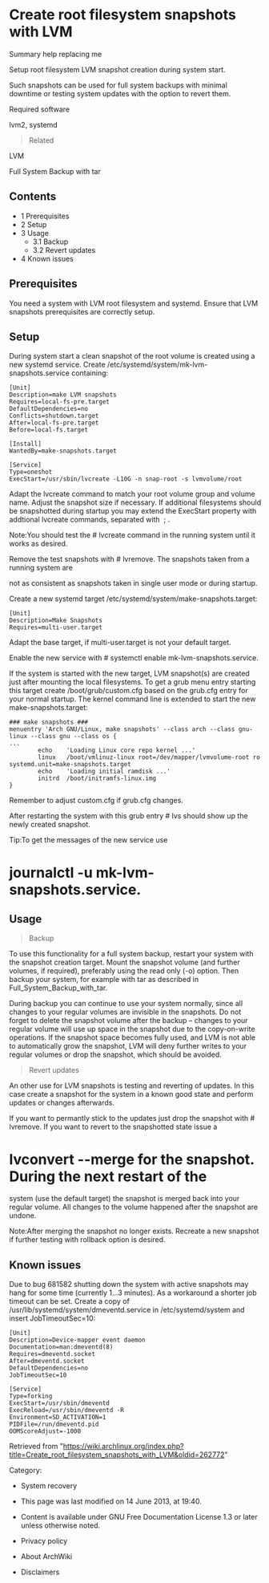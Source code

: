 Create root filesystem snapshots with LVM
=========================================

Summary help replacing me

Setup root filesystem LVM snapshot creation during system start.

Such snapshots can be used for full system backups with minimal downtime
or testing system updates with the option to revert them.

Required software

lvm2, systemd

> Related

LVM

Full System Backup with tar

  

Contents
--------

-   1 Prerequisites
-   2 Setup
-   3 Usage
    -   3.1 Backup
    -   3.2 Revert updates
-   4 Known issues

Prerequisites
-------------

You need a system with LVM root filesystem and systemd. Ensure that LVM
snapshots prerequisites are correctly setup.

Setup
-----

During system start a clean snapshot of the root volume is created using
a new systemd service. Create
/etc/systemd/system/mk-lvm-snapshots.service containing:

    [Unit]
    Description=make LVM snapshots
    Requires=local-fs-pre.target
    DefaultDependencies=no
    Conflicts=shutdown.target
    After=local-fs-pre.target
    Before=local-fs.target

    [Install]
    WantedBy=make-snapshots.target

    [Service]
    Type=oneshot
    ExecStart=/usr/sbin/lvcreate -L10G -n snap-root -s lvmvolume/root

Adapt the lvcreate command to match your root volume group and volume
name. Adjust the snapshot size if necessary. If additional filesystems
should be snapshotted during startup you may extend the ExecStart
property with addtional lvcreate commands, separated with  ; .

Note:You should test the # lvcreate command in the running system until
it works as desired.

Remove the test snapshots with # lvremove. The snapshots taken from a
running system are

not as consistent as snapshots taken in single user mode or during
startup.

Create a new systemd target /etc/systemd/system/make-snapshots.target:

    [Unit]
    Description=Make Snapshots
    Requires=multi-user.target

Adapt the base target, if multi-user.target is not your default target.

Enable the new service with # systemctl enable mk-lvm-snapshots.service.

If the system is started with the new target, LVM snapshot(s) are
created just after mounting the local filesystems. To get a grub menu
entry starting this target create /boot/grub/custom.cfg based on the
grub.cfg entry for your normal startup. The kernel command line is
extended to start the new make-snapshots.target:

    ### make snapshots ###
    menuentry 'Arch GNU/Linux, make snapshots' --class arch --class gnu-linux --class gnu --class os {
    ...
            echo    'Loading Linux core repo kernel ...'
            linux   /boot/vmlinuz-linux root=/dev/mapper/lvmvolume-root ro systemd.unit=make-snapshots.target
            echo    'Loading initial ramdisk ...'
            initrd  /boot/initramfs-linux.img
    } 

Remember to adjust custom.cfg if grub.cfg changes.

After restarting the system with this grub entry # lvs should show up
the newly created snapshot.

Tip:To get the messages of the new service use
# journalctl -u mk-lvm-snapshots.service.

Usage
-----

> Backup

To use this functionality for a full system backup, restart your system
with the snapshot creation target. Mount the snapshot volume (and
further volumes, if required), preferably using the read only (-o)
option. Then backup your system, for example with tar as described in
Full_System_Backup_with_tar.

During backup you can continue to use your system normally, since all
changes to your regular volumes are invisible in the snapshots. Do not
forget to delete the snapshot volume after the backup – changes to your
regular volume will use up space in the snapshot due to the
copy-on-write operations. If the snapshot space becomes fully used, and
LVM is not able to automatically grow the snapshot, LVM will deny
further writes to your regular volumes or drop the snapshot, which
should be avoided.

> Revert updates

An other use for LVM snapshots is testing and reverting of updates. In
this case create a snapshot for the system in a known good state and
perform updates or changes afterwards.

If you want to permantly stick to the updates just drop the snapshot
with # lvremove. If you want to revert to the snapshotted state issue a
# lvconvert --merge for the snapshot. During the next restart of the
system (use the default target) the snapshot is merged back into your
regular volume. All changes to the volume happened after the snapshot
are undone.

Note:After merging the snapshot no longer exists. Recreate a new
snapshot if further testing with rollback option is desired.

Known issues
------------

Due to bug 681582 shutting down the system with active snapshots may
hang for some time (currently 1...3 minutes). As a workaround a shorter
job timeout can be set. Create a copy of
/usr/lib/systemd/system/dmeventd.service in /etc/systemd/system and
insert JobTimeoutSec=10:

    [Unit]
    Description=Device-mapper event daemon
    Documentation=man:dmeventd(8)
    Requires=dmeventd.socket
    After=dmeventd.socket
    DefaultDependencies=no
    JobTimeoutSec=10

    [Service]
    Type=forking
    ExecStart=/usr/sbin/dmeventd
    ExecReload=/usr/sbin/dmeventd -R
    Environment=SD_ACTIVATION=1
    PIDFile=/run/dmeventd.pid
    OOMScoreAdjust=-1000

Retrieved from
"https://wiki.archlinux.org/index.php?title=Create_root_filesystem_snapshots_with_LVM&oldid=262772"

Category:

-   System recovery

-   This page was last modified on 14 June 2013, at 19:40.
-   Content is available under GNU Free Documentation License 1.3 or
    later unless otherwise noted.
-   Privacy policy
-   About ArchWiki
-   Disclaimers
